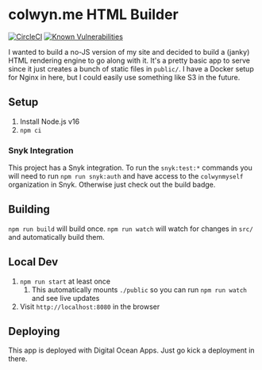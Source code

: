 # colwyn.me HTML Builder

[![CircleCI](https://circleci.com/gh/colwynmyself/colwyn.me.svg?style=svg)](https://circleci.com/gh/colwynmyself/colwyn.me)
[![Known Vulnerabilities](https://snyk.io/test/github/colwynmyself/colwyn.me/badge.svg)](https://snyk.io/test/github/colwynmyself/colwyn.me)

I wanted to build a no-JS version of my site and decided to build a (janky) HTML rendering engine to go along with it.
It's a pretty basic app to serve since it just creates a bunch of static files in `public/`. I have a Docker setup for
Nginx in here, but I could easily use something like S3 in the future.

## Setup

1. Install Node.js v16
2. `npm ci`

### Snyk Integration

This project has a Snyk integration. To run the `snyk:test:*` commands you will need to run `npm run snyk:auth` and have
access to the `colwynmyself` organization in Snyk. Otherwise just check out the build badge.

## Building

`npm run build` will build once. `npm run watch` will watch for changes in `src/` and automatically build them.

## Local Dev

1. `npm run start` at least once
   1. This automatically mounts `./public` so you can run `npm run watch` and see live updates
2. Visit `http://localhost:8080` in the browser

## Deploying

This app is deployed with Digital Ocean Apps. Just go kick a deployment in there.
